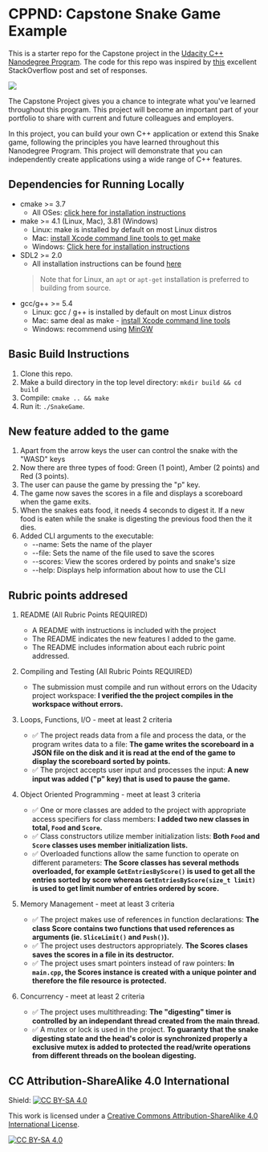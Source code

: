 # CPPND: Capstone Snake Game Example

This is a starter repo for the Capstone project in the [Udacity C++ Nanodegree Program](https://www.udacity.com/course/c-plus-plus-nanodegree--nd213). The code for this repo was inspired by [this](https://codereview.stackexchange.com/questions/212296/snake-game-in-c-with-sdl) excellent StackOverflow post and set of responses.

<img src="snake_game.gif"/>

The Capstone Project gives you a chance to integrate what you've learned throughout this program. This project will become an important part of your portfolio to share with current and future colleagues and employers.

In this project, you can build your own C++ application or extend this Snake game, following the principles you have learned throughout this Nanodegree Program. This project will demonstrate that you can independently create applications using a wide range of C++ features.

## Dependencies for Running Locally
* cmake >= 3.7
  * All OSes: [click here for installation instructions](https://cmake.org/install/)
* make >= 4.1 (Linux, Mac), 3.81 (Windows)
  * Linux: make is installed by default on most Linux distros
  * Mac: [install Xcode command line tools to get make](https://developer.apple.com/xcode/features/)
  * Windows: [Click here for installation instructions](http://gnuwin32.sourceforge.net/packages/make.htm)
* SDL2 >= 2.0
  * All installation instructions can be found [here](https://wiki.libsdl.org/Installation)
  >Note that for Linux, an `apt` or `apt-get` installation is preferred to building from source. 
* gcc/g++ >= 5.4
  * Linux: gcc / g++ is installed by default on most Linux distros
  * Mac: same deal as make - [install Xcode command line tools](https://developer.apple.com/xcode/features/)
  * Windows: recommend using [MinGW](http://www.mingw.org/)

## Basic Build Instructions

1. Clone this repo.
2. Make a build directory in the top level directory: `mkdir build && cd build`
3. Compile: `cmake .. && make`
4. Run it: `./SnakeGame`.

## New feature added to the game

1. Apart from the arrow keys the user can control the snake with the "WASD" keys
2. Now there are three types of food: Green (1 point), Amber (2 points) and Red (3 points).
3. The user can pause the game by pressing the "p" key.
4. The game now saves the scores in a file and displays a scoreboard when the game exits.
5. When the snakes eats food, it needs 4 seconds to digest it. If a new food is eaten while the snake is digesting the previous food then the it dies.
6. Added CLI arguments to the executable:
   * --name: Sets the name of the player
   * --file: Sets the name of the file used to save the scores
   * --scores: View the scores ordered by points and snake's size
   * --help: Displays help information about how to use the CLI

## Rubric points addresed

1. README (All Rubric Points REQUIRED)
   * A README with instructions is included with the project
   * The README indicates the new features I added to the game.
   * The README includes information about each rubric point addressed.

2. Compiling and Testing (All Rubric Points REQUIRED)
   * The submission must compile and run without errors on the Udacity project workspace: **I verified the the project compiles in the workspace without errors.**

3. Loops, Functions, I/O - meet at least 2 criteria
   * :white_check_mark: The project reads data from a file and process the data, or the program writes data to a file: **The game writes the scoreboard in a JSON file on the disk and it is read at the end of the game to display the scoreboard sorted by points.**
   * :white_check_mark: The project accepts user input and processes the input: **A new input was added ("p" key) that is used to pause the game.**

4. Object Oriented Programming - meet at least 3 criteria
   * :white_check_mark: One or more classes are added to the project with appropriate access specifiers for class members: **I added two new classes in total, `Food` and `Score`.**
   * :white_check_mark: Class constructors utilize member initialization lists: **Both `Food` and `Score` classes uses member initialization lists.**
   * :white_check_mark: Overloaded functions allow the same function to operate on different parameters: **The Score classes has several methods overloaded, for example `GetEntriesByScore()` is used to get all the entries sorted by score whereas `GetEntriesByScore(size_t limit)` is used to get limit number of entries ordered by score.**

5. Memory Management - meet at least 3 criteria
   * :white_check_mark: The project makes use of references in function declarations: **The class Score contains two functions that used references as arguments (ie. `SliceLimit()` and `Push()`).**
   * :white_check_mark: The project uses destructors appropriately. **The Scores clases saves the scores in a file in its destructor.**
   * :white_check_mark: The project uses smart pointers instead of raw pointers: **In `main.cpp`, the Scores instance is created with a unique pointer and therefore the file resource is protected.**

6. Concurrency - meet at least 2 criteria
   * :white_check_mark: The project uses multithreading: **The "digesting" timer is controlled by an independant thread created from the main thread.**
   * :white_check_mark: A mutex or lock is used in the project. **To guaranty that the snake digesting state and the head's color is synchronized properly a exclusive mutex is added to protected the read/write operations from different threads on the boolean digesting.**

## CC Attribution-ShareAlike 4.0 International


Shield: [![CC BY-SA 4.0][cc-by-sa-shield]][cc-by-sa]

This work is licensed under a
[Creative Commons Attribution-ShareAlike 4.0 International License][cc-by-sa].

[![CC BY-SA 4.0][cc-by-sa-image]][cc-by-sa]

[cc-by-sa]: http://creativecommons.org/licenses/by-sa/4.0/
[cc-by-sa-image]: https://licensebuttons.net/l/by-sa/4.0/88x31.png
[cc-by-sa-shield]: https://img.shields.io/badge/License-CC%20BY--SA%204.0-lightgrey.svg
